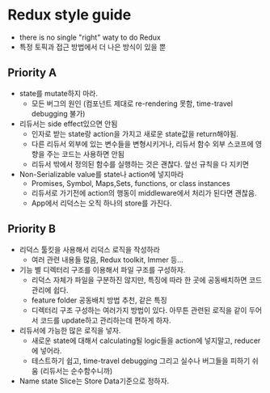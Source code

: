 # Redux style guide
  * there is no single "right" waty to do Redux
  * 특정 토픽과 접근 방법에서 더 나은 방식이 있을 뿐

  ## Priority A
  * state를 mutate하지 마라.
    * 모든 버그의 원인 (컴포넌트 제대로 re-rendering 못함, time-travel debugging 불가)
  * 리듀서는 side effect있으면 안됨
    * 인자로 받는 state랑 action을 가지고 새로운 state값을 return해야됨.
    * 다른 리듀서 외부에 있는 변수들을 변형시키거나, 리듀서 함수 외부 스코프에 영향을 주는 코드는 사용하면 안됨
    * 리듀서 밖에서 정의된 함수를 실행하는 것은 괜찮다. 앞선 규칙을 다 지키면
  * Non-Serializable value를 state나 action에 넣지마라
    * Promises, Symbol, Maps,Sets, functions, or class instances
    * 리듀서로 가기전에 action의 행동이 middleware에서 처리가 된다면 괜찮음.
    * App에서 리덕스는 오직 하나의 store를 가진다.
  
  ## Priority B
  * 리덕스 툴킷을 사용해서 리덕스 로직을 작성하라
    * 여러 관련 내용들 많음, Redux toolkit, Immer 등...
  * 기능 별 디렉터리 구조를 이용해서 파일 구조를 구성하자.
    * 리덕스 자체가 파일을 구분하진 않지만, 특징에 따라 한 곳에 공동배치하면 코드 관리에 쉽다.
    * feature folder 공동배치 방법 추천, 같은 특징
    * 디렉터리 구조 구성하는 여러가지 방법이 있다. 아무튼 관련된 로직을 같이 두어서 코드를 update하고 관리하는데 편하게 하자.
  * 리듀서에 가능한 많은 로직을 넣자.
    * 새로운 state에 대해서 calculating될 logic들을 action에 넣지말고, reducer에 넣어라.
    * 테스트하기 쉽고, time-travel debugging 그리고 실수나 버그들을 피하기 쉬움 (리듀서는 순수함수니까)
  * Name state Slice는 Store Data기준으로 정하자.